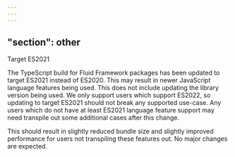 ```yaml
---
---
---
```

"section": other
---

Target ES2021

The TypeScript build for Fluid Framework packages has been updated to target ES2021 instead of ES2020.
This may result in newer JavaScript language features being used.
This does not include updating the library version being used.
We only support users which support ES2022, so updating to target ES2021 should not break any supported use-case.
Any users which do not have at least ES2021 language feature support may need transpile out some additional cases after this change.

This should result in slightly reduced bundle size and slightly improved performance for users not transpiling these features out.
No major changes are expected.
